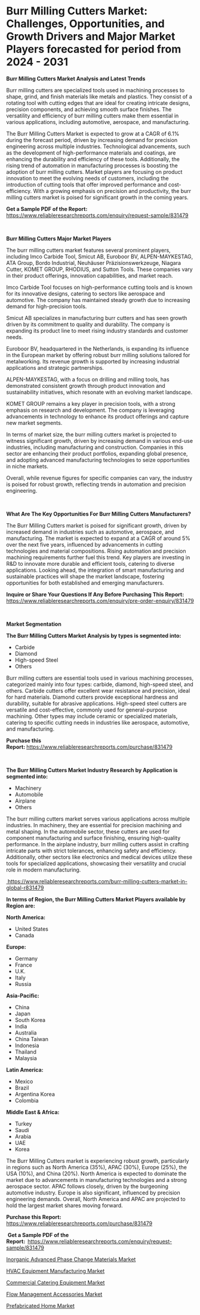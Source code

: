 <p><h1>Burr Milling Cutters Market: Challenges, Opportunities, and Growth Drivers and Major Market Players forecasted for period from 2024 - 2031</h1></p><p><strong>Burr Milling Cutters Market Analysis and Latest Trends</strong></p>
<p><p>Burr milling cutters are specialized tools used in machining processes to shape, grind, and finish materials like metals and plastics. They consist of a rotating tool with cutting edges that are ideal for creating intricate designs, precision components, and achieving smooth surface finishes. The versatility and efficiency of burr milling cutters make them essential in various applications, including automotive, aerospace, and manufacturing.</p><p>The Burr Milling Cutters Market is expected to grow at a CAGR of 6.1% during the forecast period, driven by increasing demand for precision engineering across multiple industries. Technological advancements, such as the development of high-performance materials and coatings, are enhancing the durability and efficiency of these tools. Additionally, the rising trend of automation in manufacturing processes is boosting the adoption of burr milling cutters. Market players are focusing on product innovation to meet the evolving needs of customers, including the introduction of cutting tools that offer improved performance and cost-efficiency. With a growing emphasis on precision and productivity, the burr milling cutters market is poised for significant growth in the coming years.</p></p>
<p><strong>Get a Sample PDF of the Report:&nbsp;</strong> <a href="https://www.reliableresearchreports.com/enquiry/request-sample/831479?utm_campaign=16&utm_medium=2&utm_source=Github&utm_content=ia&utm_term=18122024&utm_id=burr-milling-cutters">https://www.reliableresearchreports.com/enquiry/request-sample/831479</a></p>
<p>&nbsp;</p>
<p><strong>Burr Milling Cutters Major Market Players</strong></p>
<p><p>The burr milling cutters market features several prominent players, including Imco Carbide Tool, Smicut AB, Euroboor BV, ALPEN-MAYKESTAG, ATA Group, Bordo Industrial, Neuhäuser Präzisionswerkzeuge, Niagara Cutter, KOMET GROUP, RHODIUS, and Sutton Tools. These companies vary in their product offerings, innovation capabilities, and market reach.</p><p>Imco Carbide Tool focuses on high-performance cutting tools and is known for its innovative designs, catering to sectors like aerospace and automotive. The company has maintained steady growth due to increasing demand for high-precision tools.</p><p>Smicut AB specializes in manufacturing burr cutters and has seen growth driven by its commitment to quality and durability. The company is expanding its product line to meet rising industry standards and customer needs.</p><p>Euroboor BV, headquartered in the Netherlands, is expanding its influence in the European market by offering robust burr milling solutions tailored for metalworking. Its revenue growth is supported by increasing industrial applications and strategic partnerships.</p><p>ALPEN-MAYKESTAG, with a focus on drilling and milling tools, has demonstrated consistent growth through product innovation and sustainability initiatives, which resonate with an evolving market landscape.</p><p>KOMET GROUP remains a key player in precision tools, with a strong emphasis on research and development. The company is leveraging advancements in technology to enhance its product offerings and capture new market segments.</p><p>In terms of market size, the burr milling cutters market is projected to witness significant growth, driven by increasing demand in various end-use industries, including manufacturing and construction. Companies in this sector are enhancing their product portfolios, expanding global presence, and adopting advanced manufacturing technologies to seize opportunities in niche markets.</p><p>Overall, while revenue figures for specific companies can vary, the industry is poised for robust growth, reflecting trends in automation and precision engineering.</p></p>
<p>&nbsp;</p>
<p><strong>What Are The Key Opportunities For Burr Milling Cutters Manufacturers?</strong></p>
<p><p>The Burr Milling Cutters market is poised for significant growth, driven by increased demand in industries such as automotive, aerospace, and manufacturing. The market is expected to expand at a CAGR of around 5% over the next five years, influenced by advancements in cutting technologies and material compositions. Rising automation and precision machining requirements further fuel this trend. Key players are investing in R&D to innovate more durable and efficient tools, catering to diverse applications. Looking ahead, the integration of smart manufacturing and sustainable practices will shape the market landscape, fostering opportunities for both established and emerging manufacturers.</p></p>
<p><strong>Inquire or Share Your Questions If Any Before Purchasing This Report:</strong> <a href="https://www.reliableresearchreports.com/enquiry/pre-order-enquiry/831479?utm_campaign=16&utm_medium=2&utm_source=Github&utm_content=ia&utm_term=18122024&utm_id=burr-milling-cutters">https://www.reliableresearchreports.com/enquiry/pre-order-enquiry/831479</a></p>
<p>&nbsp;</p>
<p><strong>Market Segmentation</strong></p>
<p><strong>The Burr Milling Cutters Market Analysis by types is segmented into:</strong></p>
<p><ul><li>Carbide</li><li>Diamond</li><li>High-speed Steel</li><li>Others</li></ul></p>
<p><p>Burr milling cutters are essential tools used in various machining processes, categorized mainly into four types: carbide, diamond, high-speed steel, and others. Carbide cutters offer excellent wear resistance and precision, ideal for hard materials. Diamond cutters provide exceptional hardness and durability, suitable for abrasive applications. High-speed steel cutters are versatile and cost-effective, commonly used for general-purpose machining. Other types may include ceramic or specialized materials, catering to specific cutting needs in industries like aerospace, automotive, and manufacturing.</p></p>
<p><strong>Purchase this Report:&nbsp;</strong><a href="https://www.reliableresearchreports.com/purchase/831479?utm_campaign=16&utm_medium=2&utm_source=Github&utm_content=ia&utm_term=18122024&utm_id=burr-milling-cutters">https://www.reliableresearchreports.com/purchase/831479</a></p>
<p>&nbsp;</p>
<p><strong>The Burr Milling Cutters Market Industry Research by Application is segmented into:</strong></p>
<p><ul><li>Machinery</li><li>Automobile</li><li>Airplane</li><li>Others</li></ul></p>
<p><p>The burr milling cutters market serves various applications across multiple industries. In machinery, they are essential for precision machining and metal shaping. In the automobile sector, these cutters are used for component manufacturing and surface finishing, ensuring high-quality performance. In the airplane industry, burr milling cutters assist in crafting intricate parts with strict tolerances, enhancing safety and efficiency. Additionally, other sectors like electronics and medical devices utilize these tools for specialized applications, showcasing their versatility and crucial role in modern manufacturing.</p></p>
<p><a href="https://www.reliableresearchreports.com/burr-milling-cutters-market-in-global-r831479?utm_campaign=16&utm_medium=2&utm_source=Github&utm_content=ia&utm_term=18122024&utm_id=burr-milling-cutters">&nbsp;https://www.reliableresearchreports.com/burr-milling-cutters-market-in-global-r831479</a></p>
<p><strong>In terms of Region, the Burr Milling Cutters Market Players available by Region are:</strong></p>
<p>
    <p> <strong> North America: </strong>
        <ul>
            <li>United States</li>
            <li>Canada</li>
        </ul>
        </p> 
    <p> <strong> Europe: </strong>
        <ul>
            <li>Germany</li>
            <li>France</li>
            <li>U.K.</li>
            <li>Italy</li>
            <li>Russia</li>
        </ul>
        </p> 
    <p> <strong> Asia-Pacific: </strong>
        <ul>
            <li>China</li>
            <li>Japan</li>
            <li>South Korea</li>
            <li>India</li>
            <li>Australia</li>
            <li>China Taiwan</li>
            <li>Indonesia</li>
            <li>Thailand</li>
            <li>Malaysia</li>
        </ul>
        </p> 
    <p> <strong> Latin America: </strong>
        <ul>
            <li>Mexico</li>
            <li>Brazil</li>
            <li>Argentina Korea</li>
            <li>Colombia</li>
        </ul>
        </p> 
    <p> <strong> Middle East & Africa: </strong>
        <ul>
            <li>Turkey</li>
            <li>Saudi</li>
            <li>Arabia</li>
            <li>UAE</li>
            <li>Korea</li>
        </ul>
    </p>
    </p>
<p><p>The Burr Milling Cutters market is experiencing robust growth, particularly in regions such as North America (35%), APAC (30%), Europe (25%), the USA (10%), and China (20%). North America is expected to dominate the market due to advancements in manufacturing technologies and a strong aerospace sector. APAC follows closely, driven by the burgeoning automotive industry. Europe is also significant, influenced by precision engineering demands. Overall, North America and APAC are projected to hold the largest market shares moving forward.</p></p>
<p><strong>Purchase this Report: </strong><a href="https://www.reliableresearchreports.com/purchase/831479?utm_campaign=16&utm_medium=2&utm_source=Github&utm_content=ia&utm_term=18122024&utm_id=burr-milling-cutters">https://www.reliableresearchreports.com/purchase/831479</a></p>
<p>&nbsp;<strong>Get a Sample PDF of the Report:&nbsp;&nbsp;</strong><a href="https://www.reliableresearchreports.com/enquiry/request-sample/831479?utm_campaign=16&utm_medium=2&utm_source=Github&utm_content=ia&utm_term=18122024&utm_id=burr-milling-cutters">https://www.reliableresearchreports.com/enquiry/request-sample/831479</a></p>
<p><strong></strong></p>
<p><p><a href="https://github.com/JosephineMcguire65/Market-Research-Report-List-1/blob/main/inorganic-advanced-phase-change-materials-market.md?utm_campaign=16&utm_medium=2&utm_source=Github&utm_content=ia&utm_term=18122024&utm_id=burr-milling-cutters">Inorganic Advanced Phase Change Materials Market</a></p><p><a href="https://www.linkedin.com/pulse/hvac-equipment-manufacturing-market-report-2024-2031-cagr-analysis-f2ffe?utm_campaign=16&utm_medium=2&utm_source=Github&utm_content=ia&utm_term=18122024&utm_id=burr-milling-cutters">HVAC Equipment Manufacturing Market</a></p><p><a href="https://www.linkedin.com/pulse/latest-trends-applications-growth-forecast-global-commercial-catering-o602e?utm_campaign=16&utm_medium=2&utm_source=Github&utm_content=ia&utm_term=18122024&utm_id=burr-milling-cutters">Commercial Catering Equipment Market</a></p><p><a href="https://github.com/YashRP12/Market-Research-Report-List-6/blob/main/flow-management-accessories-market.md?utm_campaign=16&utm_medium=2&utm_source=Github&utm_content=ia&utm_term=18122024&utm_id=burr-milling-cutters">Flow Management Accessories Market</a></p><p><a href="https://www.linkedin.com/pulse/prefabricated-home-market-ecosystem-competitive-landscape-strategic-6q74e?utm_campaign=16&utm_medium=2&utm_source=Github&utm_content=ia&utm_term=18122024&utm_id=burr-milling-cutters">Prefabricated Home Market</a></p></p>